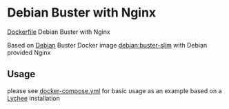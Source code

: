 # Debian Buster with Nginx
[Dockerfile](https://github.com/mdoerges/debian-buster-nginx/blob/master/Dockerfile) Debian Buster with Nginx

Based on [Debian](https://hub.docker.com/_/debian) Buster Docker image [debian:buster-slim](https://github.com/debuerreotype/docker-debian-artifacts/blob/7a4fe39587941f207bf42ae4514f8d28d2352f69/buster/slim/Dockerfile) with Debian provided Nginx

## Usage
please see [docker-compose.yml](https://github.com/mdoerges/debian-buster-nginx/blob/master/docker-compose.yml) for basic usage as an example based on a [Lychee](https://github.com/LycheeOrg/Lychee/) installation
